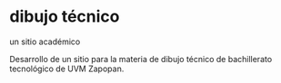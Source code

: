 # dibujo t&eacute;cnico
un sitio académico

Desarrollo de un sitio para la materia de dibujo t&eacute;cnico de bachillerato tecnol&oacute;gico de UVM Zapopan.   
